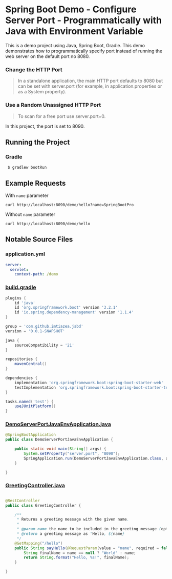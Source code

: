 # Spring Boot Demo - Configure Server Port - Programmatically with Java with Environment Variable

This is a demo project using Java, Spring Boot, Gradle. This demo demonstrates how to programmatically specify port
instead of running the web server on the default port no 8080.

### Change the HTTP Port

> In a standalone application, the main HTTP port defaults to 8080 but can be set with server.port (for example, in
> application.properties or as a System property).

### Use a Random Unassigned HTTP Port

> To scan for a free port use server.port=0.

In this project, the port is set to 8090.

## Running the Project

### Gradle

```shell
 $ gradlew bootRun
```

## Example Requests

With `name` parameter

```shell
curl http://localhost:8090/demo/hello?name=SpringBootPro
```

Without `name` parameter

```shell
curl http://localhost:8090/demo/hello
```

## Notable Source Files

### application.yml

```yaml
server:
  servlet:
    context-path: /demo
```

### [build.gradle](build.gradle)

```groovy
plugins {
    id 'java'
    id 'org.springframework.boot' version '3.2.1'
    id 'io.spring.dependency-management' version '1.1.4'
}

group = 'com.github.imtiazea.jsbd'
version = '0.0.1-SNAPSHOT'

java {
    sourceCompatibility = '21'
}

repositories {
    mavenCentral()
}

dependencies {
    implementation 'org.springframework.boot:spring-boot-starter-web'
    testImplementation 'org.springframework.boot:spring-boot-starter-test'
}

tasks.named('test') {
    useJUnitPlatform()
}
```

### [DemoServerPortJavaEnvApplication.java](src/main/java/com/github/imtiazea/jsbd/demoserverportjavaenv/DemoServerPortJavaEnvApplication.java)

```java
@SpringBootApplication
public class DemoServerPortJavaEnvApplication {

    public static void main(String[] args) {
        System.setProperty("server.port", "8090");
        SpringApplication.run(DemoServerPortJavaEnvApplication.class, args);
    }

}
```

### [GreetingController.java](src/main/java/com/github/imtiazea/jsbd/demoserverportjavaenv/GreetingController.java)

```java

@RestController
public class GreetingController {

    /**
     * Returns a greeting message with the given name.
     *
     * @param name the name to be included in the greeting message (optional)
     * @return a greeting message as "Hello, ${name}
     */
    @GetMapping("/hello")
    public String sayHello(@RequestParam(value = "name", required = false) String name) {
        String finalName = name == null ? "World" : name;
        return String.format("Hello, %s!", finalName);
    }

}
```
